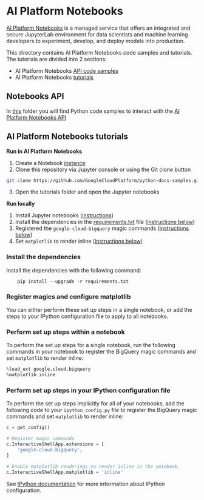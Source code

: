 # AI Platform Notebooks

[AI Platform Notebooks](https://cloud.google.com/ai-platform-notebooks)
is a managed service that offers an integrated and secure JupyterLab
environment for data scientists and machine learning developers to
experiment, develop, and deploy models into production.

This directory contains AI Platform Notebooks code samples and
tutorials. The tutorials are divided into 2 sections:
- AI Platform Notebooks [API code samples](samples)
- AI Platform Notebooks [tutorials](tutorials)

## Notebooks API

In [this](samples) folder you will find Python code samples to interact
with the
[AI Platform Notebooks API](https://cloud.google.com/ai-platform/notebooks/docs/reference/rest)

## AI Platform Notebooks tutorials

**Run in AI Platform Notebooks**

1. Create a Notebook
   [instance](https://cloud.google.com/ai-platform/notebooks/docs#how-to)
2. Clone this repository via Jupyter console or using the Git clone
   button

```bash
git clone https://github.com/GoogleCloudPlatform/python-docs-samples.git
```

3. Open the tutorials folder and open the Jupyter notebooks


**Run locally**

1. Install Jupyter notebooks
   ([instructions](https://jupyter.org/install))
1. Install the dependencies in the [requirements.txt](./requirements.txt) file ([instructions below](#install-the-dependencies))
1. Registered the `google-cloud-bigquery` magic commands ([instructions below](#register-magics-and-configure-matplotlib))
1. Set `matplotlib` to render inline ([instructions below](#register-magics-and-configure-matplotlib))

### Install the dependencies

Install the dependencies with the following command:

        pip install --upgrade -r requirements.txt

### Register magics and configure matplotlib

You can either perform these set up steps in a single notebook, or add the
steps to your IPython configuration file to apply to all notebooks.

### Perform set up steps within a notebook

To perform the set up steps for a single notebook, run the following commands
in your notebook to register the BigQuery magic commands and set `matplotlib`
to render inline:
```python
%load_ext google.cloud.bigquery
%matplotlib inline
```

### Perform set up steps in your IPython configuration file

To perform the set up steps implicitly for all of your notebooks, add the
following code to your `ipython_config.py` file to register the BigQuery magic
commands and set `matplotlib` to render inline:
```python
c = get_config()

# Register magic commands
c.InteractiveShellApp.extensions = [
    'google.cloud.bigquery',
]

# Enable matplotlib renderings to render inline in the notebook.
c.InteractiveShellApp.matplotlib = 'inline'
```
See
[IPython documentation](https://ipython.readthedocs.io/en/stable/config/intro.html)
for more information about IPython configuration.
